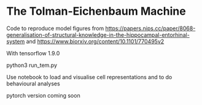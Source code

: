 # The Tolman-Eichenbaum Machine

Code to reproduce model figures from https://papers.nips.cc/paper/8068-generalisation-of-structural-knowledge-in-the-hippocampal-entorhinal-system and https://www.biorxiv.org/content/10.1101/770495v2

With tensorflow 1.9.0

python3 run_tem.py

Use notebook to load and visualise cell representations and to do behavioural analyses

pytorch version coming soon
